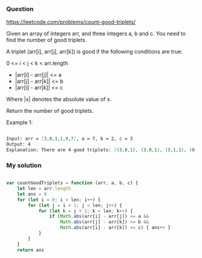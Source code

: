### Question

https://leetcode.com/problems/count-good-triplets/

Given an array of integers arr, and three integers a, b and c. You need to find the number of good triplets.

A triplet (arr[i], arr[j], arr[k]) is good if the following conditions are true:

0 <= i < j < k < arr.length

* |arr[i] - arr[j]| <= a
* |arr[j] - arr[k]| <= b
* |arr[i] - arr[k]| <= c

Where |x| denotes the absolute value of x.

Return the number of good triplets.

Example 1:

```md

Input: arr = [3,0,1,1,9,7], a = 7, b = 2, c = 3
Output: 4
Explanation: There are 4 good triplets: [(3,0,1), (3,0,1), (3,1,1), (0,1,1)].

```

### My solution

```js

var countGoodTriplets = function (arr, a, b, c) {
    let len = arr.length
    let ans = 0
    for (let i = 0; i < len; i++) {
        for (let j = i + 1; j < len; j++) {
            for (let k = j + 1; k < len; k++) {
                if (Math.abs(arr[i] - arr[j]) <= a &&
                    Math.abs(arr[j] - arr[k]) <= b &&
                    Math.abs(arr[i] - arr[k]) <= c) { ans++ }
            }
        }
    }
    return ans

```
